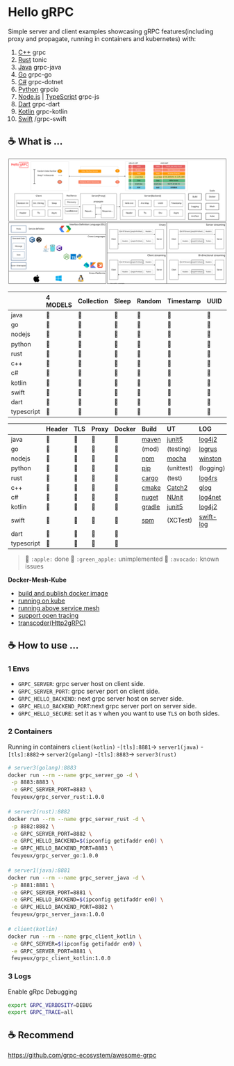 # Hello gRPC

Simple server and client examples showcasing gRPC features(including proxy and propagate, running in containers and kubernetes) with:

1. [C++](hello-grpc-cpp) grpc
2. [Rust](hello-grpc-rust) tonic
3. [Java](hello-grpc-java) grpc-java
4. [Go](hello-grpc-go) grpc-go
5. [C#](hello-grpc-csharp) grpc-dotnet
6. [Python](hello-grpc-python) grpcio
7. [Node.js](hello-grpc-nodejs) | [TypeScript](hello-grpc-ts)  grpc-js
8. [Dart](hello-grpc-dart) grpc-dart
9. [Kotlin](hello-grpc-kotlin) grpc-kotlin
10. [Swift](hello-grpc-swift) /grpc-swift


## :coffee: What is ...

![grpc_diagram](diagram/hello-grpc.svg)

|            | 4 MODELS | Collection | Sleep | Random | Timestamp | UUID | Env  |
| :--------- | :------- | :--------- | :---- | :----- | :-------- | :--- | :--- |
| java       | 🍎        | 🍎          | 🍎     | 🍎      | 🍎         | 🍎    | 🍎    |
| go         | 🍎        | 🍎          | 🍎     | 🍎      | 🍎         | 🍎    | 🍎    |
| nodejs     | 🍎        | 🍎          | 🍎     | 🍎      | 🍎         | 🍎    | 🍎    |
| python     | 🍎        | 🍎          | 🍎     | 🍎      | 🍎         | 🍎    | 🍎    |
| rust       | 🍎        | 🍎          | 🍎     | 🍎      | 🍎         | 🍎    | 🍎    |
| c++        | 🍎        | 🍎          | 🍎     | 🍎      | 🍎         | 🍏    | 🍎    |
| c#         | 🍎        | 🍎          | 🍎     | 🍎      | 🍎         | 🍎    | 🍎    |
| kotlin     | 🍎        | 🍎          | 🍎     | 🍎      | 🍎         | 🍎    | 🍎    |
| swift      | 🍎        | 🍎          | 🍎     | 🍎      | 🍎         | 🍎    | 🍏    |
| dart       | 🍏        | 🍏          | 🍏     | 🍏      | 🍏         | 🍏    | 🍏    |
| typescript | 🍏        | 🍏          | 🍏     | 🍏      | 🍏         | 🍏    | 🍏    |

|            | Header | TLS  | Proxy | Docker | Build        | UT                          | LOG             | IDE            |
| :--------- | :----- | :--- | :---- | :----- | :----------- | :-------------------------- | :-------------- | :------------- |
| java       | 🍎      | 🍎    | 🍎     | 🍎      | [maven][1]   | [junit5][2]                 | [log4j2][3]     | [IDEA][4]      |
| go         | 🍎      | 🍎    | 🍎     | 🍎      | (mod)        | (testing)                   | [logrus][5]     | [GoLand][6]    |
| nodejs     | 🍎      | 🥑    | 🍎     | 🍎      | [npm][7]     | [mocha][8]                  | [winston][9]    | [WebStorm][10] |
| python     | 🍎      | 🍎    | 🍎     | 🍎      | [pip][11]    | (unittest)                  | (logging)       | [PyCharm][12]  |
| rust       | 🍎      | 🍎    | 🍎     | 🍎      | [cargo][13]  | (test)                      | [log4rs][14]    | [CLion][15]    |
| c++        | 🍎      | 🍎    | 🍎     | 🍎      | [cmake][16]  | [Catch2][24]                | [glog][17]      | [CLion][15]    |
| c#         | 🍎      | 🍎    | 🍎     | 🍎      | [nuget][18]  | [NUnit](https://nunit.org/) | [log4net][19]   | [Rider][20]    |
| kotlin     | 🍎      | 🍎    | 🍎     | 🍎      | [gradle][21] | [junit5][2]                 | [log4j2][3]     | [IDEA][4]      |
| swift      | 🍏      | 🍏    | 🍏     | 🍏      | [spm][22]    | (XCTest)                    | [swift-log][23] | Xcode          |
| dart       | 🍏      | 🍏    | 🍏     | 🍏      |              |                             |                 |                |
| typescript | 🍏      | 🍏    | 🍏     | 🍏      |              |                             |                 |                |
> 🍎 `:apple:` done 
> 🍏 `:green_apple:` unimplemented
> 🥑 `:avocado:` known issues

**Docker-Mesh-Kube**

- [build and publish docker image](docker/README.md)
- [running on kube](k8s/kube)
- [running above service mesh](k8s/mesh)
- [support open tracing](k8s/tracing)
- [transcoder(Http2gRPC)](k8s/transcoder)

## :coffee: How to use ...

### 1 Envs

- `GRPC_SERVER`: grpc server host on client side.
- `GRPC_SERVER_PORT`: grpc server port on client side.
- `GRPC_HELLO_BACKEND`: next grpc server host on server side.
- `GRPC_HELLO_BACKEND_PORT`:next grpc server port on server side.
- `GRPC_HELLO_SECURE`: set it as `Y` when you want to use `TLS` on both sides.

### 2 Containers

Running in containers
`client(kotlin)` -`[tls]:8881`-> `server1(java)` -`[tls]:8882`-> `server2(golang)` -`[tls]:8883`-> `server3(rust)`

```bash
# server3(golang):8883
docker run --rm --name grpc_server_go -d \
 -p 8883:8883 \
 -e GRPC_SERVER_PORT=8883 \
 feuyeux/grpc_server_rust:1.0.0

# server2(rust):8882
docker run --rm --name grpc_server_rust -d \
 -p 8882:8882 \
 -e GRPC_SERVER_PORT=8882 \
 -e GRPC_HELLO_BACKEND=$(ipconfig getifaddr en0) \
 -e GRPC_HELLO_BACKEND_PORT=8883 \
 feuyeux/grpc_server_go:1.0.0

# server1(java):8881
docker run --rm --name grpc_server_java -d \
 -p 8881:8881 \
 -e GRPC_SERVER_PORT=8881 \
 -e GRPC_HELLO_BACKEND=$(ipconfig getifaddr en0) \
 -e GRPC_HELLO_BACKEND_PORT=8882 \
 feuyeux/grpc_server_java:1.0.0

# client(kotlin)
docker run --rm --name grpc_client_kotlin \
 -e GRPC_SERVER=$(ipconfig getifaddr en0) \
 -e GRPC_SERVER_PORT=8881 \
 feuyeux/grpc_client_kotlin:1.0.0
```

### 3 Logs

Enable gRpc Debugging

```bash
export GRPC_VERBOSITY=DEBUG
export GRPC_TRACE=all
```

## :coffee: Recommend

<https://github.com/grpc-ecosystem/awesome-grpc>

[1]: <https://maven.apache.org/>
[2]: <https://junit.org/junit5/>
[3]: <https://logging.apache.org/log4j>
[4]: <https://www.jetbrains.com/idea/>
[5]: <https://github.com/sirupsen/logrus>
[6]: <https://www.jetbrains.com/go/>
[7]: <https://www.npmjs.com/>
[8]: <https://www.npmjs.com/package/mocha>
[9]: <https://www.npmjs.com/package/winston>
[10]: <https://www.jetbrains.com/webstorm/>
[11]: <https://pypi.org/project/pip/>
[12]: <https://www.jetbrains.com/pycharm/>
[13]: <https://doc.rust-lang.org/cargo/>
[14]: <https://docs.rs/log4rs>
[15]: <https://www.jetbrains.com/clion/>
[16]: <https://cmake.org/>
[17]: <https://github.com/google/glog>
[18]: <https://www.nuget.org/>
[19]: <https://logging.apache.org/log>
[20]: <https://www.jetbrains.com/rider/>
[21]: <https://gradle.org/>
[22]: <https://www.swift.org/package-manager/>
[23]: <https://github.com/apple/swift-log>
[24]: <https://github.com/catchorg/Catch2>
